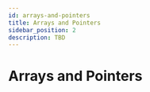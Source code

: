```yaml
---
id: arrays-and-pointers
title: Arrays and Pointers
sidebar_position: 2
description: TBD
---
```


# Arrays and Pointers
